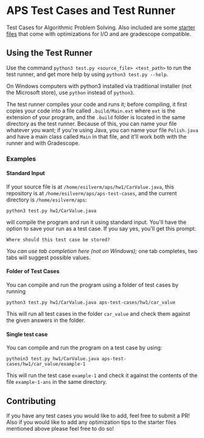 # APS Test Cases and Test Runner

Test Cases for Algorithmic Problem Solving. Also included are some [starter files] that come with optimizations for I/O and are gradescope compatible.  

## Using the Test Runner
Use the command `python3 test.py <source_file> <test_path>` to run the test runner, and get more help by using `python3 test.py --help`.

On Windows computers with python3 installed via traditional installer (not the Microsoft store), use `python` instead of `python3`.

The test runner compiles your code and runs it; before compiling, it first copies your code into a file called `.build/Main.ext` where `ext` is the extension of your program, and the `.build` folder is located in the same directory as the test runner. Because of this, you can name your file whatever you want; if you're using Java, you can name your file `Polish.java` and have a main class called `Main` in that file, and it'll work both with the runner and with Gradescope.


### Examples

#### Standard Input
If your source file is at `/home/esilverm/aps/hw1/CarValue.java`, this repository is at `/home/esilverm/aps/aps-test-cases`, and the current directory is `/home/esilverm/aps`:

```
python3 test.py hw1/CarValue.java
```

will compile the program and run it using standard input. You'll have the option to save your run as a test case. If you say yes, you'll get this prompt:

```
Where should this test case be stored?
```

*You can use tab completion here (not on Windows);* one tab completes, two tabs will suggest possible values.

#### Folder of Test Cases
You can compile and run the program using a folder of test cases by running

```
python3 test.py hw1/CarValue.java aps-test-cases/hw1/car_value
```

This will run all test cases in the folder `car_value` and check them against the given answers in the folder.

#### Single test case
You can compile and run the program on a test case by using:

```
pythoin3 test.py hw1/CarValue.java aps-test-cases/hw1/car_value/example-1
```

This will run the test case `example-1` and check it against the contents of the file `example-1-ans` in the same directory.

## Contributing

If you have any test cases you would like to add, feel free to submit a PR! Also if you would like to add any optimization tips to the starter files mentioned above please feel free to do so!


[starter files]: Starters